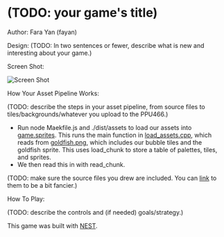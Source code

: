 # (TODO: your game's title)

Author: Fara Yan (fayan)

Design: (TODO: In two sentences or fewer, describe what is new and interesting about your game.)

Screen Shot:

![Screen Shot](screenshot.png)

How Your Asset Pipeline Works:

(TODO: describe the steps in your asset pipeline, from source files to tiles/backgrounds/whatever you upload to the PPU466.)
* Run node Maekfile.js and ./dist/assets to load our assets into [game.sprites](./dist/game.sprites). This runs the main function in [load_assets.cpp](./load_assets.cpp), which reads from [goldfish.png](./goldfish.png), which includes our bubble tiles and the goldfish sprite. This uses load_chunk to store a table of palettes, tiles, and sprites.
* We then read this in with read_chunk.

(TODO: make sure the source files you drew are included. You can [link](your/file.png) to them to be a bit fancier.)

How To Play:

(TODO: describe the controls and (if needed) goals/strategy.)

This game was built with [NEST](NEST.md).

